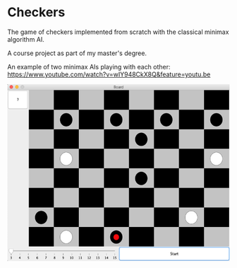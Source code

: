 # Checkers
The game of checkers implemented from scratch with the classical minimax algorithm AI.

A course project as part of my master's degree.

An example of two minimax AIs playing with each other:
https://www.youtube.com/watch?v=wIY948CkX8Q&feature=youtu.be 


<img src="Chackers_example.png" width="535" height="400" title="Game example">
